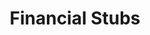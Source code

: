 ---
menu:
  after:
    name: financials
    weight: 5
    pre: <i data-feather="book" class="feather-menu" width=18 height=18></i>
title: Financial Stubs
---